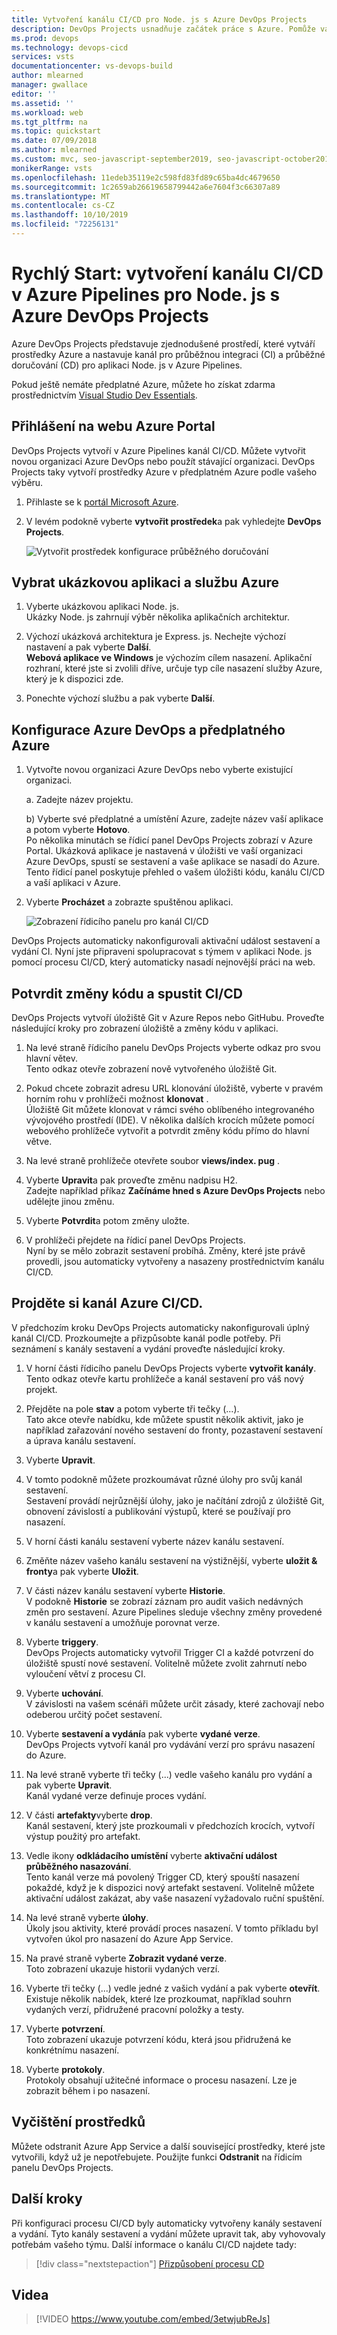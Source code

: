 ```yaml
---
title: Vytvoření kanálu CI/CD pro Node. js s Azure DevOps Projects
description: DevOps Projects usnadňuje začátek práce s Azure. Pomůže vám v několika rychlých krocích spustit aplikaci ve vámi zvolené službě Azure.
ms.prod: devops
ms.technology: devops-cicd
services: vsts
documentationcenter: vs-devops-build
author: mlearned
manager: gwallace
editor: ''
ms.assetid: ''
ms.workload: web
ms.tgt_pltfrm: na
ms.topic: quickstart
ms.date: 07/09/2018
ms.author: mlearned
ms.custom: mvc, seo-javascript-september2019, seo-javascript-october2019
monikerRange: vsts
ms.openlocfilehash: 11edeb35119e2c598fd83fd89c65ba4dc4679650
ms.sourcegitcommit: 1c2659ab26619658799442a6e7604f3c66307a89
ms.translationtype: MT
ms.contentlocale: cs-CZ
ms.lasthandoff: 10/10/2019
ms.locfileid: "72256131"
---
```

#  <a name="quickstart-create-a-cicd-pipeline-in-azure-pipelines-for-nodejs-with-azure-devops-projects"></a>Rychlý Start: vytvoření kanálu CI/CD v Azure Pipelines pro Node. js s Azure DevOps Projects

Azure DevOps Projects představuje zjednodušené prostředí, které vytváří prostředky Azure a nastavuje kanál pro průběžnou integraci (CI) a průběžné doručování (CD) pro aplikaci Node. js v Azure Pipelines.  

Pokud ještě nemáte předplatné Azure, můžete ho získat zdarma prostřednictvím [Visual Studio Dev Essentials](https://visualstudio.microsoft.com/dev-essentials/).

## <a name="sign-in-to-the-azure-portal"></a>Přihlášení na webu Azure Portal

DevOps Projects vytvoří v Azure Pipelines kanál CI/CD. Můžete vytvořit novou organizaci Azure DevOps nebo použít stávající organizaci. DevOps Projects taky vytvoří prostředky Azure v předplatném Azure podle vašeho výběru.

1. Přihlaste se k [portál Microsoft Azure](https://portal.azure.com).

1. V levém podokně vyberte **vytvořit prostředek**a pak vyhledejte **DevOps Projects**. 

    ![Vytvořit prostředek konfigurace průběžného doručování](_img/azure-devops-project-nodejs/create-azure-resource.png)

## <a name="select-a-sample-application-and-azure-service"></a>Vybrat ukázkovou aplikaci a službu Azure

1. Vyberte ukázkovou aplikaci Node. js.  
    Ukázky Node. js zahrnují výběr několika aplikačních architektur.

1. Výchozí ukázková architektura je Express. js. Nechejte výchozí nastavení a pak vyberte **Další**.  
    **Webová aplikace ve Windows** je výchozím cílem nasazení.  Aplikační rozhraní, které jste si zvolili dříve, určuje typ cíle nasazení služby Azure, který je k dispozici zde.  

2. Ponechte výchozí službu a pak vyberte **Další**.
 
## <a name="configure-azure-devops-and-an-azure-subscription"></a>Konfigurace Azure DevOps a předplatného Azure 

1. Vytvořte novou organizaci Azure DevOps nebo vyberte existující organizaci. 

    a. Zadejte název projektu.

    b) Vyberte své předplatné a umístění Azure, zadejte název vaší aplikace a potom vyberte **Hotovo**.  
    Po několika minutách se řídicí panel DevOps Projects zobrazí v Azure Portal. Ukázková aplikace je nastavená v úložišti ve vaší organizaci Azure DevOps, spustí se sestavení a vaše aplikace se nasadí do Azure. Tento řídicí panel poskytuje přehled o vašem úložišti kódu, kanálu CI/CD a vaší aplikaci v Azure.
     
3. Vyberte **Procházet** a zobrazte spuštěnou aplikaci.

    ![Zobrazení řídicího panelu pro kanál CI/CD](_img/azure-devops-project-nodejs/devops-projects-dashboard.png) 
    
DevOps Projects automaticky nakonfigurovali aktivační událost sestavení a vydání CI.  Nyní jste připraveni spolupracovat s týmem v aplikaci Node. js pomocí procesu CI/CD, který automaticky nasadí nejnovější práci na web.

## <a name="commit-code-changes-and-execute-cicd"></a>Potvrdit změny kódu a spustit CI/CD

DevOps Projects vytvoří úložiště Git v Azure Repos nebo GitHubu. Proveďte následující kroky pro zobrazení úložiště a změny kódu v aplikaci.

1. Na levé straně řídicího panelu DevOps Projects vyberte odkaz pro svou hlavní větev.  
Tento odkaz otevře zobrazení nově vytvořeného úložiště Git.

1. Pokud chcete zobrazit adresu URL klonování úložiště, vyberte v pravém horním rohu v prohlížeči možnost **klonovat** .   
    Úložiště Git můžete klonovat v rámci svého oblíbeného integrovaného vývojového prostředí (IDE). V několika dalších krocích můžete pomocí webového prohlížeče vytvořit a potvrdit změny kódu přímo do hlavní větve.

1. Na levé straně prohlížeče otevřete soubor **views/index. pug** .

1. Vyberte **Upravit**a pak proveďte změnu nadpisu H2.  
    Zadejte například příkaz **Začínáme hned s Azure DevOps Projects** nebo udělejte jinou změnu.

1. Vyberte **Potvrdit**a potom změny uložte.

1. V prohlížeči přejdete na řídicí panel DevOps Projects.   
Nyní by se mělo zobrazit sestavení probíhá. Změny, které jste právě provedli, jsou automaticky vytvořeny a nasazeny prostřednictvím kanálu CI/CD.

## <a name="examine-the-azure-cicd-pipeline"></a>Projděte si kanál Azure CI/CD.

V předchozím kroku DevOps Projects automaticky nakonfigurovali úplný kanál CI/CD. Prozkoumejte a přizpůsobte kanál podle potřeby. Při seznámení s kanály sestavení a vydání proveďte následující kroky.

1. V horní části řídicího panelu DevOps Projects vyberte **vytvořit kanály**.  
Tento odkaz otevře kartu prohlížeče a kanál sestavení pro váš nový projekt.

1. Přejděte na pole **stav** a potom vyberte tři tečky (...).  
    Tato akce otevře nabídku, kde můžete spustit několik aktivit, jako je například zařazování nového sestavení do fronty, pozastavení sestavení a úprava kanálu sestavení.

1. Vyberte **Upravit**.

1. V tomto podokně můžete prozkoumávat různé úlohy pro svůj kanál sestavení.  
Sestavení provádí nejrůznější úlohy, jako je načítání zdrojů z úložiště Git, obnovení závislostí a publikování výstupů, které se používají pro nasazení.

1. V horní části kanálu sestavení vyberte název kanálu sestavení.

1. Změňte název vašeho kanálu sestavení na výstižnější, vyberte **uložit & fronty**a pak vyberte **Uložit**.

1. V části název kanálu sestavení vyberte **Historie**.   
V podokně **Historie** se zobrazí záznam pro audit vašich nedávných změn pro sestavení.  Azure Pipelines sleduje všechny změny provedené v kanálu sestavení a umožňuje porovnat verze.

1. Vyberte **triggery**.   
 DevOps Projects automaticky vytvořil Trigger CI a každé potvrzení do úložiště spustí nové sestavení.  Volitelně můžete zvolit zahrnutí nebo vyloučení větví z procesu CI.

1. Vyberte **uchování**.   
V závislosti na vašem scénáři můžete určit zásady, které zachovají nebo odeberou určitý počet sestavení.

1. Vyberte **sestavení a vydání**a pak vyberte **vydané verze**.  
 DevOps Projects vytvoří kanál pro vydávání verzí pro správu nasazení do Azure.

1. Na levé straně vyberte tři tečky (...) vedle vašeho kanálu pro vydání a pak vyberte **Upravit**.  
Kanál vydané verze definuje proces vydání.

12. V části **artefakty**vyberte **drop**.  
    Kanál sestavení, který jste prozkoumali v předchozích krocích, vytvoří výstup použitý pro artefakt. 

1. Vedle ikony **odkládacího umístění** vyberte **aktivační událost průběžného nasazování**.  
Tento kanál verze má povolený Trigger CD, který spouští nasazení pokaždé, když je k dispozici nový artefakt sestavení. Volitelně můžete aktivační událost zakázat, aby vaše nasazení vyžadovalo ruční spuštění. 


1. Na levé straně vyberte **úlohy**.   
Úkoly jsou aktivity, které provádí proces nasazení. V tomto příkladu byl vytvořen úkol pro nasazení do Azure App Service.


1. Na pravé straně vyberte **Zobrazit vydané verze**.  
Toto zobrazení ukazuje historii vydaných verzí.

1. Vyberte tři tečky (...) vedle jedné z vašich vydání a pak vyberte **otevřít**.  
Existuje několik nabídek, které lze prozkoumat, například souhrn vydaných verzí, přidružené pracovní položky a testy.

1. Vyberte **potvrzení**.   
Toto zobrazení ukazuje potvrzení kódu, která jsou přidružená ke konkrétnímu nasazení.

1. Vyberte **protokoly**.  
Protokoly obsahují užitečné informace o procesu nasazení. Lze je zobrazit během i po nasazení.

## <a name="clean-up-resources"></a>Vyčištění prostředků

Můžete odstranit Azure App Service a další související prostředky, které jste vytvořili, když už je nepotřebujete. Použijte funkci **Odstranit** na řídicím panelu DevOps Projects.


## <a name="next-steps"></a>Další kroky

Při konfiguraci procesu CI/CD byly automaticky vytvořeny kanály sestavení a vydání. Tyto kanály sestavení a vydání můžete upravit tak, aby vyhovovaly potřebám vašeho týmu. Další informace o kanálu CI/CD najdete tady:

> [!div class="nextstepaction"]
> [Přizpůsobení procesu CD](https://docs.microsoft.com/azure/devops/pipelines/release/define-multistage-release-process?view=vsts)

## <a name="videos"></a>Videa

> [!VIDEO https://www.youtube.com/embed/3etwjubReJs]
